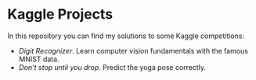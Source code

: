 # Kaggle Projects
In this repository you can find my solutions to some Kaggle competitions:
- *Digit Recognizer*. Learn computer vision fundamentals with the famous MNIST data.
- *Don't stop until you drop*. Predict the yoga pose correctly.